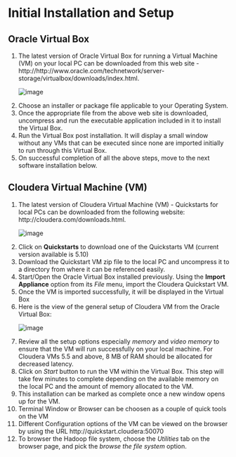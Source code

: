 # Initial Installation and Setup

## Oracle Virtual Box
<OL>
<LI>The latest version of Oracle Virtual Box for running a Virtual Machine (VM) on your local PC can be downloaded from this web site - http://http://www.oracle.com/technetwork/server-storage/virtualbox/downloads/index.html.

![image](https://cloud.githubusercontent.com/assets/19809692/25776600/a16960fc-3290-11e7-95ca-b6545df15eaa.png)

</LI>
<LI>Choose an installer or package file applicable to your Operating System.</LI>
<LI>Once the appropriate file from the above web site is downloaded, uncompress and run the executable application included in it to install the Virtual Box.</LI>
<LI>Run the Virtual Box post installation. It will display a small window without any VMs that can be executed since none are imported initially to run through this Virtual Box.</LI>
<LI>On successful completion of all the above steps, move to the next software installation below.</LI>
</OL>

## Cloudera Virtual Machine (VM)
<OL>
<LI>The latest version of Cloudera Virtual Machine (VM) - Quickstarts for local PCs can be downloaded from the following website: http://cloudera.com/downloads.html.

![image](https://cloud.githubusercontent.com/assets/19809692/25776640/f912c0fe-3291-11e7-8dc9-e542bf4b5f43.png)
</LI>
<LI>Click on <b>Quickstarts</b> to download one of the Quickstarts VM (current version available is 5.10)</LI>
<LI>Download the Quickstart VM zip file to the local PC and uncompress it to a directory from where it can be referenced easily.</LI>
<LI>Start/Open the Oracle Virtual Box installed previously. Using the <b>Import Appliance</b> option from its <i>File</i> menu, import the Cloudera Quickstart VM.</LI>
<LI>Once the VM is imported successfully, it will be displayed in the Virtual Box</LI>
<LI>Here is the view of the general setup of Cloudera VM from the Oracle Virtual Box:

![image](https://cloud.githubusercontent.com/assets/19809692/25776527/b0ed9838-328e-11e7-95f0-0fc5801d0543.png)
</LI>
<LI>Review all the setup options especially <i>memory</i> and <i>video memory</i> to ensure that the VM will run successfully on your local machine. For Cloudera VMs 5.5 and above, 8 MB of RAM should be allocated for decreased latency.</LI>
<LI>Click on <i>Start</i> button to run the VM within the Virtual Box. This step will take few minutes to complete depending on the available memory on the local PC and the amount of memory allocated to the VM.</LI>
<LI>This installation can be marked as complete once a new window opens up for the VM.</LI>
<LI>Terminal Window or Browser can be choosen as a couple of quick tools on the VM</LI>
<LI>Different Configuration options of the VM can be viewed on the browser by using the URL http://quickstart.cloudera:50070</LI>
<LI>To browser the Hadoop file system, choose the <i>Utilities</i> tab on the browser page, and pick the <i>browse the file system</i> option.</LI>
</OL>
